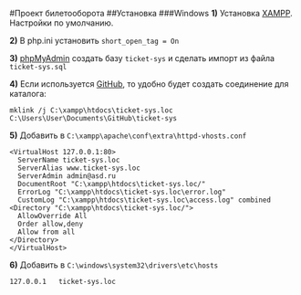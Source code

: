#Проект билетооборота
##Установка
###Windows
**1)** Установка [XAMPP](https://www.apachefriends.org/ru/download.html). Настройки по умолчанию.

**2)** В php.ini установить `short_open_tag = On`

**3)** [phpMyAdmin](http://localhost/phpmyadmin/) создать базу `ticket-sys` и сделать импорт из файла `ticket-sys.sql`

**4)** Если используется [GitHub](https://windows.github.com/), то удобно будет создать соединение для каталога:
```
mklink /j C:\xampp\htdocs\ticket-sys.loc C:\Users\User\Documents\GitHub\ticket-sys
```
**5)** Добавить в `C:\xampp\apache\conf\extra\httpd-vhosts.conf`
```
<VirtualHost 127.0.0.1:80>
  ServerName ticket-sys.loc
  ServerAlias www.ticket-sys.loc
  ServerAdmin admin@asd.ru
  DocumentRoot "C:\xampp\htdocs\ticket-sys.loc/"
  ErrorLog "C:\xampp\htdocs\ticket-sys.loc\error.log"
  CustomLog "C:\xampp\htdocs\ticket-sys.loc\access.log" combined
<Directory "C:\xampp\htdocs\ticket-sys.loc/">
  AllowOverride All
  Order allow,deny
  Allow from all
</Directory>
</VirtualHost>
```
**6)** Добавить в `C:\windows\system32\drivers\etc\hosts`
```
127.0.0.1	ticket-sys.loc
```
